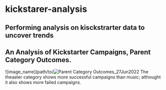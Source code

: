 # kickstarer-analysis
## Performing analysis on kisckstrarter data to uncover trends
## An Analysis of Kickstarter Campaigns, Parent Category Outcomes.
![image_name](path/to/![Parent Category Outcomes_27Jun2022](https://user-images.githubusercontent.com/43974872/176941091-0a083c62-fb88-42a5-9150-8c0de9a66794.png)
The theaater category shows more successful campaigns than music; althought it also shows more failed campaigns.
